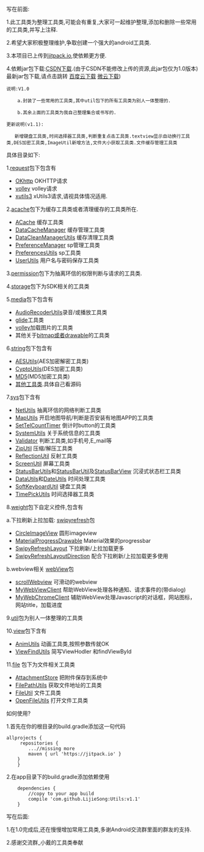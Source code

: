 写在前面:

1.此工具类为整理工具类,可能会有重复,大家可一起维护整理,添加和删除一些常用的工具类,并写上注释.

2.希望大家积极整理维护,争取创建一个强大的android工具类.

3.本项目已上传到[jitpack.io](https://jitpack.io),使依赖更方便.

4.依赖jar包下载:[CSDN下载](http://download.csdn.net/detail/qq_31590149/9840750).(由于CSDN不能修改上传的资源,此jar包仅为1.0版本)
    最新jar包下载,请点击跳转
    [百度云下载](http://pan.baidu.com/s/1qYLhP72)
    [微云下载](https://share.weiyun.com/441737b578c6820e42fafe0ba212af49))
	
	说明:V1.0
	
		a.封装了一些常用的工具类,其中util包下的所有工具类为别人一体整理的.

		b.其余上面的工具类为我自己整理集合或书写的.

	更新说明(v1.1):

       新增键盘工具类,时间选择器工具类,判断重复点击工具类.textview显示自动换行工具类,DES加密工具类,ImageUtil新增方法,文件大小获取工具类.文件缓存管理工具类
  
具体目录如下:

1.[request](https://github.com/LijieSong/Utils/tree/master/app/src/main/java/com/example/user/utils/request)包下包含有
- [OKhttp](https://github.com/LijieSong/Utils/tree/master/app/src/main/java/com/example/user/utils/request/okhttp) 	OKHTTP请求
- [volley](https://github.com/LijieSong/Utils/tree/master/app/src/main/java/com/example/user/utils/request/volley) volley请求
- [xutils3](https://github.com/LijieSong/Utils/tree/master/app/src/main/java/com/example/user/utils/request/xutils) 	xUtils3请求,请视具体情况适用.

2.[acache](https://github.com/LijieSong/Utils/tree/master/app/src/main/java/com/example/user/utils/acache)包下为缓存工具类或者清理缓存的工具类所在.
- [ACache](https://github.com/LijieSong/Utils/tree/master/app/src/main/java/com/example/user/utils/acache/ACache.java) 缓存工具类
- [DataCacheManager](https://github.com/LijieSong/Utils/tree/master/app/src/main/java/com/example/user/utils/acache/DataCacheManager.java) 缓存管理工具类
- [DataCleanManagerUtils](https://github.com/LijieSong/Utils/tree/master/app/src/main/java/com/example/user/utils/acache/DataCleanManagerUtils.java) 缓存清理工具类
- [PreferenceManager](https://github.com/LijieSong/Utils/tree/master/app/src/main/java/com/example/user/utils/acache/PreferenceManager.java) sp管理工具类
- [PreferencesUtils](https://github.com/LijieSong/Utils/tree/master/app/src/main/java/com/example/user/utils/acache/PreferencesUtils.java) sp工具类
- [UserUtils](https://github.com/LijieSong/Utils/tree/master/app/src/main/java/com/example/user/utils/acache/UserUtils.java) 用户名与密码保存工具类

3.[permission](https://github.com/LijieSong/Utils/tree/master/app/src/main/java/com/example/user/utils/permission)包下为抽离环信的权限判断与请求的工具类.

4.[storage](https://github.com/LijieSong/Utils/tree/master/app/src/main/java/com/example/user/utils/storage)包下为SDK相关的工具类

5.[media](https://github.com/LijieSong/Utils/tree/master/app/src/main/java/com/example/user/utils/media)包下包含有

- [AudioRecoderUtils](https://github.com/LijieSong/Utils/blob/master/app/src/main/java/com/example/user/utils/media/AudioRecoderUtils.java)录音/或播放工具类
- [glide](https://github.com/LijieSong/Utils/tree/master/app/src/main/java/com/example/user/utils/media/GildeTools)工具类
- [volley](https://github.com/LijieSong/Utils/tree/master/app/src/main/java/com/example/user/utils/media/VolleyTools)加载图片的工具类
- 其他关于[bitmap或者drawable](https://github.com/LijieSong/Utils/tree/master/app/src/main/java/com/example/user/utils/media)的工具类

6.[string](https://github.com/LijieSong/Utils/tree/master/app/src/main/java/com/example/user/utils/string)包下包含有

- [AESUtils](https://github.com/LijieSong/Utils/blob/master/app/src/main/java/com/example/user/utils/string/AESUtils.java)(AES加密解密工具类)
- [CyptoUtils](https://github.com/LijieSong/Utils/blob/master/app/src/main/java/com/example/user/utils/string/CyptoUtils.java)(DES加密工具类)
- [MD5](https://github.com/LijieSong/Utils/blob/master/app/src/main/java/com/example/user/utils/string/MD5.java)(MD5加密工具类)
- [其他工具类](https://github.com/LijieSong/Utils/tree/master/app/src/main/java/com/example/user/utils/string).具体自己看源码

7.[sys](https://github.com/LijieSong/Utils/tree/master/app/src/main/java/com/example/user/utils/sys)包下含有

- [NetUtils](https://github.com/LijieSong/Utils/blob/master/app/src/main/java/com/example/user/utils/sys/NetUtils)	抽离环信的网络判断工具类
- [MapUtils](https://github.com/LijieSong/Utils/blob/master/app/src/main/java/com/example/user/utils/sys/MapUtils.java)	开启地图导航/判断是否安装有地图APP的工具类	 
- [SetTelCountTimer](https://github.com/LijieSong/Utils/blob/master/app/src/main/java/com/example/user/utils/sys/SetTelCountTimer.java)	倒计时button的工具类 
- [SystemUtils](https://github.com/LijieSong/Utils/blob/master/app/src/main/java/com/example/user/utils/sys/SystemUtils.java)	关于系统信息的工具类 
- [Validator](https://github.com/LijieSong/Utils/blob/master/app/src/main/java/com/example/user/utils/sys/Validator.java)	判断工具类,如手机号,E_mail等
- [ZipUtil](https://github.com/LijieSong/Utils/blob/master/app/src/main/java/com/example/user/utils/sys/ZipUtil.java)	压缩/解压工具类 
- [ReflectionUtil](https://github.com/LijieSong/Utils/blob/master/app/src/main/java/com/example/user/utils/sys/ReflectionUtil.java)	反射工具类 
- [ScreenUtil](https://github.com/LijieSong/Utils/blob/master/app/src/main/java/com/example/user/utils/sys/ScreenUtil.java)	屏幕工具类
- [StatusBarUtils](https://github.com/LijieSong/Utils/blob/master/app/src/main/java/com/example/user/utils/sys/StatusBarUtils.java)和[StatusBarUtil](https://github.com/LijieSong/Utils/blob/master/app/src/main/java/com/example/user/utils/sys/StatusBarUtil.java)及[StatusBarView](https://github.com/LijieSong/Utils/blob/master/app/src/main/java/com/example/user/utils/sys/StatusBarView.java)	沉浸式状态栏工具类
- [DataUtils](https://github.com/LijieSong/Utils/blob/master/app/src/main/java/com/example/user/utils/sys/DataUtils.java)和[DateUtils](https://github.com/LijieSong/Utils/blob/master/app/src/main/java/com/example/user/utils/sys/DateUtils.java)		时间处理工具类	
- [SoftKeyboardUtil](https://github.com/LijieSong/Utils/blob/master/app/src/main/java/com/example/user/utils/sys/SoftKeyboardUtil.java)  键盘工具类
- [TimePickUtils](https://github.com/LijieSong/Utils/blob/master/app/src/main/java/com/example/user/utils/sys/TimePickUtils.java)  时间选择器工具类

8.[weight](https://github.com/LijieSong/Utils/tree/master/app/src/main/java/com/example/user/utils/weight)包下自定义控件,包含有

a.下拉刷新上拉加载: [swipyrefresh](https://github.com/LijieSong/Utils/tree/master/app/src/main/java/com/example/user/utils/weight/swipyrefresh)包
- [CircleImageView](https://github.com/LijieSong/Utils/blob/master/app/src/main/java/com/example/user/utils/weight/swipyrefresh/CircleImageView.java)  圆形imageview
- [MaterialProgressDrawable](https://github.com/LijieSong/Utils/blob/master/app/src/main/java/com/example/user/utils/weight/swipyrefresh/MaterialProgressDrawable.java)  Material效果的progressbar
- [SwipyRefreshLayout](https://github.com/LijieSong/Utils/blob/master/app/src/main/java/com/example/user/utils/weight/swipyrefresh/SwipyRefreshLayout.java) 下拉刷新/上拉加载更多
- [SwipyRefreshLayoutDirection](https://github.com/LijieSong/Utils/blob/master/app/src/main/java/com/example/user/utils/weight/swipyrefresh/SwipyRefreshLayoutDirection.java) 配合下拉刷新/上拉加载更多使用

b.webview相关 [webView](https://github.com/LijieSong/Utils/tree/master/app/src/main/java/com/example/user/utils/weight/webView)包
- [scrollWebview](https://github.com/LijieSong/Utils/blob/master/app/src/main/java/com/example/user/utils/weight/webView/ScrollWebView.java)  可滑动的webview
- [MyWebViewClient](https://github.com/LijieSong/Utils/blob/master/app/src/main/java/com/example/user/utils/weight/webView/MyWebViewClient.java) 帮助WebView处理各种通知、请求事件的(带dialog)
- [MyWebChromeClient](https://github.com/LijieSong/Utils/blob/master/app/src/main/java/com/example/user/utils/weight/webView/MyWebChromeClient.java) 辅助WebView处理Javascript的对话框，网站图标，网站title，加载进度

9.[util](https://github.com/LijieSong/Utils/tree/master/app/src/main/java/com/example/user/utils/util)包为别人一体整理的工具类

10.[view](https://github.com/LijieSong/Utils/tree/master/app/src/main/java/com/example/user/utils/view)包下含有

- [AnimUtils](https://github.com/LijieSong/Utils/tree/master/app/src/main/java/com/example/user/utils/view/AnimUtils.java) 动画工具类,按照参数传就OK
- [ViewFindUtils](https://github.com/LijieSong/Utils/tree/master/app/src/main/java/com/example/user/utils/view/ViewFindUtils.java) 简写ViewHodler 和findViewById

11.[file](https://github.com/LijieSong/Utils/tree/master/app/src/main/java/com/example/user/utils/file) 包下为文件相关工具类
- [AttachmentStore](https://github.com/LijieSong/Utils/tree/master/app/src/main/java/com/example/user/utils/file/AttachmentStore.java) 把附件保存到系统中
- [FilePathUtils](https://github.com/LijieSong/Utils/tree/master/app/src/main/java/com/example/user/utils/file/FilePathUtils.java) 获取文件地址的工具类
- [FileUtil](https://github.com/LijieSong/Utils/tree/master/app/src/main/java/com/example/user/utils/file/FileUtil.java) 文件工具类
- [OpenFileUtils](https://github.com/LijieSong/Utils/tree/master/app/src/main/java/com/example/user/utils/file/OpenFileUtils.java) 打开文件工具类

如何使用?

1.首先在你的根目录的build.gradle添加这一句代码

	allprojects {
  		 repositories {
   			...//missing more
   			maven { url 'https://jitpack.io' }
		}
     	}

2.在app目录下的build.gradle添加依赖使用

   		dependencies {
			//copy to your app build 
   			compile 'com.github.LijieSong:Utils:v1.1'
   		}

写在后面:

1.在1.0完成后,还在慢慢增加常用工具类,多谢Android交流群里面的群友的支持.

2.感谢交流群_小戴的工具类奉献